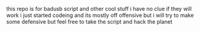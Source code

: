 this repo is for badusb script and other cool stuff i have no clue if they will work i just started codeing and its mostly off offensive but i will try to make some defensive but feel free to take the script and hack the planet 
